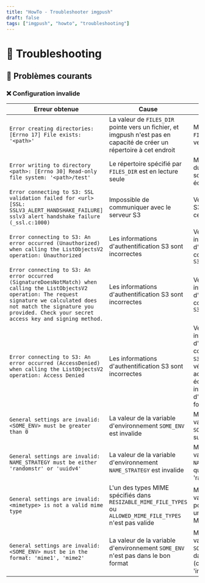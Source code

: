 ```yaml
---
title: "HowTo - Troubleshooter imgpush"
draft: false
tags: ["imgpush", "howto", "troubleshooting"]
---
```


# 🔧 Troubleshooting

## 🚨 Problèmes courants

### ❌ Configuration invalide

| Erreur obtenue                                                                                                                                                                                                                                | Cause                                                                                                                  | Solution                                                                                                                                                                                                                 |
| --------------------------------------------------------------------------------------------------------------------------------------------------------------------------------------------------------------------------------------------- | ---------------------------------------------------------------------------------------------------------------------- | ------------------------------------------------------------------------------------------------------------------------------------------------------------------------------------------------------------------------ |
| `Error creating directories: [Errno 17] File exists: '<path>'`                                                                                                                                                                                | La valeur de `FILES_DIR` pointe vers un fichier, et imgpush n'est pas en capacité de créer un répertoire à cet endroit | Modifiez la valeur de `FILES_DIR` pour pointer vers un répertoire                                                                                                                                                        |
| `Error writing to directory <path>: [Errno 30] Read-only file system: '<path>/test'`                                                                                                                                                          | Le répertoire spécifié par `FILES_DIR` est en lecture seule                                                            | Modifiez les permissions du répertoire pour qu'il soit accessible en écriture                                                                                                                                            |
| `Error connecting to S3: SSL validation failed for <url> [SSL: SSLV3_ALERT_HANDSHAKE_FAILURE] sslv3 alert handshake failure (_ssl.c:1000)`                                                                                                    | Impossible de communiquer avec le serveur S3                                                                           | Vérifiez que l'URL de l'API S3 est correcte et que le certificat est valide                                                                                                                                              |
| `Error connecting to S3: An error occurred (Unauthorized) when calling the ListObjectsV2 operation: Unauthorized`                                                                                                                             | Les informations d'authentification S3 sont incorrectes                                                                | Vérifiez que les informations d'authentification S3 sont correctes, notamment `S3_ACCESS_KEY_ID`                                                                                                                         |
| `Error connecting to S3: An error occurred (SignatureDoesNotMatch) when calling the ListObjectsV2 operation: The request signature we calculated does not match the signature you provided. Check your secret access key and signing method.` | Les informations d'authentification S3 sont incorrectes                                                                | Vérifiez que les informations d'authentification S3 sont correctes, notamment `S3_SECRET_ACCESS_KEY`                                                                                                                     |
| `Error connecting to S3: An error occurred (AccessDenied) when calling the ListObjectsV2 operation: Access Denied`                                                                                                                            | Les informations d'authentification S3 sont incorrectes                                                                | Vérifiez que les informations d'authentification S3 sont correctes, notamment `S3_BUCKET_NAME`. De plus, vérifiez que le bucket est accessible en lecture et écriture avec les informations d'authentification fournies. |
| `General settings are invalid: <SOME_ENV> must be greater than 0`                                                                                                                                                                             | La valeur de la variable d'environnement `SOME_ENV` est invalide                                                       | Modifiez la valeur de la variable d'environnement `SOME_ENV` pour qu'elle soit supérieure à 0                                                                                                                            |
| `General settings are invalid: NAME_STRATEGY must be either 'randomstr' or 'uuidv4'`                                                                                                                                                          | La valeur de la variable d'environnement `NAME_STRATEGY` est invalide                                                  | Modifiez la valeur de la variable d'environnement `NAME_STRATEGY` pour qu'elle soit soit 'randomstr' ou 'uuidv4'                                                                                                         |
| `General settings are invalid: <mimetype> is not a valid mime type`                                                                                                                                                                           | L'un des types MIME spécifiés dans `RESIZABLE_MIME_FILE_TYPES` ou `ALLOWED_MIME_FILE_TYPES` n'est pas valide           | Modifiez la valeur de la variable d'environnement pour qu'elle contienne uniquement des types MIME valides                                                                                                               |
| `General settings are invalid: <SOME_ENV> must be in the format: 'mime1', 'mime2'`                                                                                                                                                            | La valeur de la variable d'environnement `SOME_ENV` n'est pas dans le bon format                                       | Modifiez la valeur de la variable d'environnement `SOME_ENV` pour qu'elle soit dans le format attendu (c.à.d. 'image/jpeg','image/png')                                                                                  |
